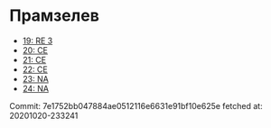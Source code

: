 # Прамзелев
- [19: RE 3](19.md)
- [20: CE](20.md)
- [21: CE](21.md)
- [22: CE](22.md)
- [23: NA](23.md)
- [24: NA](24.md)

Commit: 7e1752bb047884ae0512116e6631e91bf10e625e
 fetched at: 20201020-233241
